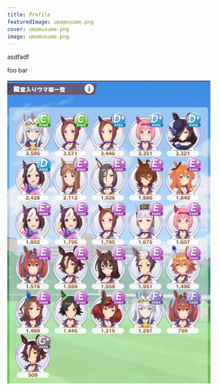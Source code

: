 ```yaml
---
title: Profile
featuredImage: umamusume.png
cover: umamusume.png
image: umamusume.png
---
```

asdfadf

foo
bar

![uma](umamusume.png)
